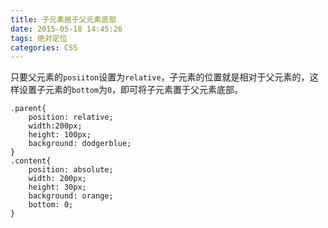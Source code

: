 ```yaml
---
title: 子元素居于父元素底部
date: 2015-05-18 14:45:26
tags: 绝对定位
categories: CSS
---
```

只要父元素的`posiiton`设置为`relative`，子元素的位置就是相对于父元素的，这样设置子元素的`bottom`为`0`，即可将子元素置于父元素底部。
````
.parent{  
    position: relative;  
    width:200px;  
    height: 100px;  
    background: dodgerblue;  
}  
.content{  
    position: absolute;  
    width: 200px;  
    height: 30px;  
    background: orange;  
    bottom: 0;  
}  
````